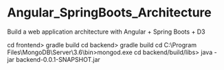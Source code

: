 # Angular_SpringBoots_Architecture
Build a web application architecture with Angular + Spring Boots + D3

cd frontend> gradle build
cd backend> gradle build
cd C:\Program Files\MongoDB\Server\3.6\bin>mongod.exe
cd backend/build/libs> java -jar backend-0.0.1-SNAPSHOT.jar


